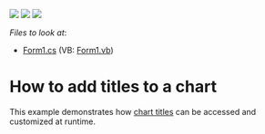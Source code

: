 <!-- default badges list -->
![](https://img.shields.io/endpoint?url=https://codecentral.devexpress.com/api/v1/VersionRange/128572625/22.2.1%2B)
[![](https://img.shields.io/badge/Open_in_DevExpress_Support_Center-FF7200?style=flat-square&logo=DevExpress&logoColor=white)](https://supportcenter.devexpress.com/ticket/details/E1375)
[![](https://img.shields.io/badge/📖_How_to_use_DevExpress_Examples-e9f6fc?style=flat-square)](https://docs.devexpress.com/GeneralInformation/403183)
<!-- default badges end -->
<!-- default file list -->
*Files to look at*:

* [Form1.cs](./CS/Form1.cs) (VB: [Form1.vb](./VB/Form1.vb))
<!-- default file list end -->
# How to add titles to a chart


This example demonstrates how [chart titles](https://docs.devexpress.com/WindowsForms/5793/controls-and-libraries/chart-control/chart-titles) can be accessed and customized at runtime.
